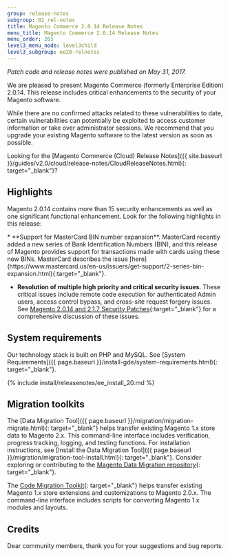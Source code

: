 ```yaml
---
group: release-notes
subgroup: 02_rel-notes
title: Magento Commerce 2.0.14 Release Notes
menu_title: Magento Commerce 2.0.14 Release Notes
menu_order: 265
level3_menu_node: level3child
level3_subgroup: ee20-relnotes 
---
```


*Patch code and release notes were published on May 31, 2017.* 

We are pleased to present Magento Commerce (formerly Enterprise Edition) 2.0.14. This release includes critical enhancements to the security of your Magento software.
 


<div class="bs-callout bs-callout-warning" markdown="1">
 While there are no confirmed attacks related to these vulnerabilities to date, certain vulnerabilities can potentially be exploited to access customer information or take over administrator sessions. We recommend that you upgrade your existing Magento software to the latest version as soon as possible.
 </div>
 
 Looking for the [Magento Commerce (Cloud) Release Notes]({{ site.baseurl }}/guides/v2.0/cloud/release-notes/CloudReleaseNotes.html){: target="_blank"}?

## Highlights

Magento 2.0.14 contains more than 15 security enhancements as well as one significant functional enhancement. Look for the following highlights in this release:

<!--- 68868 -->* **Support for MasterCard BIN number expansion**. MasterCard recently added a new series of Bank Identification Numbers (BIN), and this release of Magento provides support for transactions made with cards using these new BINs. MasterCard describes the issue [here](https://www.mastercard.us/en-us/issuers/get-support/2-series-bin-expansion.html){:target="_blank"}.

* **Resolution of multiple high priority and critical security issues**. These critical issues include remote code execution for authenticated Admin users, access control bypass, and cross-site request forgery issues. See [Magento 2.0.14 and 2.1.7 Security Patches](https://magento.com/security/patches/magento-2014-and-217-security-update){:target="_blank"} for a comprehensive discussion of these issues. 

## System requirements

Our technology stack is built on PHP and MySQL. See
[System Requirements]({{ page.baseurl }}/install-gde/system-requirements.html){: target="_blank"}.


{% include install/releasenotes/ee_install_20.md %}

## Migration toolkits

The [Data Migration Tool]({{ page.baseurl }}/migration/migration-migrate.html){: target="_blank"} helps transfer existing Magento 1.x store data to Magento 2.x. This command-line interface includes verification, progress tracking, logging, and testing functions. For installation instructions, see [Install the Data Migration Tool]({{ page.baseurl }}/migration/migration-tool-install.html){: target="_blank"}. Consider exploring or contributing to the [ Magento Data Migration repository](https://github.com/magento/data-migration-tool){: target="_blank"}.

The [Code Migration Toolkit](https://github.com/magento/code-migration){: target="_blank"} helps transfer existing Magento 1.x store extensions and customizations to Magento 2.0.x. The command-line interface includes scripts for converting Magento 1.x modules and layouts.

## Credits

Dear community members, thank you for your suggestions and bug reports.
